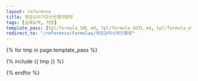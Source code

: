 ```yaml
---
layout: reference
title: 영감오미가강신반행대황탕
tags: [금궤요략, 처방]
template_pass: [tpl/formula_SHL.md, tpl/formula_GGYL.md, tpl/formula_etc.md]
redirect_to: "/reference/Formulas/영감강미신하인황탕"
---
```


{% for tmp in page.template_pass %}

{% include {{ tmp }} %}

{% endfor %}
